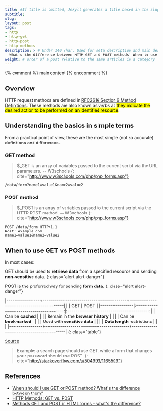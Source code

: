 ```yaml
---
title: #If title is omitted, Jekyll generates a title based in the slug/filename
subtitle:
slug: 
layout: post
tags:
- http
- http-get
- http-post
- http-methods
description: > # Under 140 char. Used for meta description and main description
  What's the difference between HTTP GET and POST methods? When to use methods GET and POST in HTML forms.
weight: # order of a post relative to the same articles in a category
---
```


{% comment %} main content {% endcomment %}
## Overview

HTTP request methods are defined in [RFC2616 Section 9 Method Definitions](http://www.ietf.org/rfc/rfc2616.txt). 
These methods are also known as _verbs_ as <mark>they indicate the desired action to be performed on an identified resource</mark>.

## Understanding the basics in simple terms

From a practical point of view, these are the most simple (not so accurate) definitions and differences.

### GET method


> $_GET is an array of variables passed to the current script via the URL parameters.
> -- W3schools
{: cite="http://www.w3schools.com/php/php_forms.asp"}

~~~ 
/data/form?name1=value1&name2=value2 
~~~

### POST method

> $_POST is an array of variables passed to the current script via the HTTP POST method.
> -- W3schools
{: cite="http://www.w3schools.com/php/php_forms.asp"}

~~~ http
POST /data/form HTTP/1.1
Host: example.com
name1=value1&name2=value2
~~~

## When to use GET vs POST methods

In most cases:

GET should be used to __retrieve data__ from a specified resource and
sending __non-sensitive__ data.
{: class="alert alert-danger"}

POST is the preferred way for sending __form data__.
{: class="alert alert-danger"}


|-----------------+-------------------------------------------+--------------------------------------------|
|                 |                    GET                    |                   POST                     |
|-----------------|:-----------------------------------------:|:------------------------------------------:|
| Can be __cached__ | <i class="fa fa-check" aria-hidden="true"></i> | <i class="fa fa-times" aria-hidden="true"></i> |
| Remain in the __browser history__ | <i class="fa fa-check" aria-hidden="true"></i> | <i class="fa fa-times" aria-hidden="true"></i> |
| Can be __bookmarked__ | <i class="fa fa-check" aria-hidden="true"></i> | <i class="fa fa-times" aria-hidden="true"></i> |
| Used with __sensitive data__ | <i class="fa fa-times" aria-hidden="true"></i> | <i class="fa fa-check" aria-hidden="true"></i> |
| __Data length__ restrictions | <i class="fa fa-times" aria-hidden="true"></i> | <i class="fa fa-check" aria-hidden="true"></i> |
|-----------------+-------------------------------------------+--------------------------------------------|
{: class="table"}


[Source](http://www.w3schools.com/tags/ref_httpmethods.asp)

> Example: a search page should use GET, while a form that changes your password should use POST.
{: cite="http://stackoverflow.com/a/504993/1165509"}

## References

- [When should I use GET or POST method? What's the difference between them?](http://stackoverflow.com/q/504947/1165509)
- [HTTP Methods: GET vs. POST](http://www.w3schools.com/tags/ref_httpmethods.asp)
- [Methods GET and POST in HTML forms - what's the difference?](https://www.cs.tut.fi/~jkorpela/forms/methods.html)

